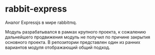 # rabbit-express
Аналог Expressjs в мире rabbitmq.

Модуль разрабатывался в рамках крупного проекта, к сожалению дальнейшего продвижения модуль не получил по причине закрытия основного проекта.
В репозитории представлен один из ранних вариантов модуля отображающий общий подход.
